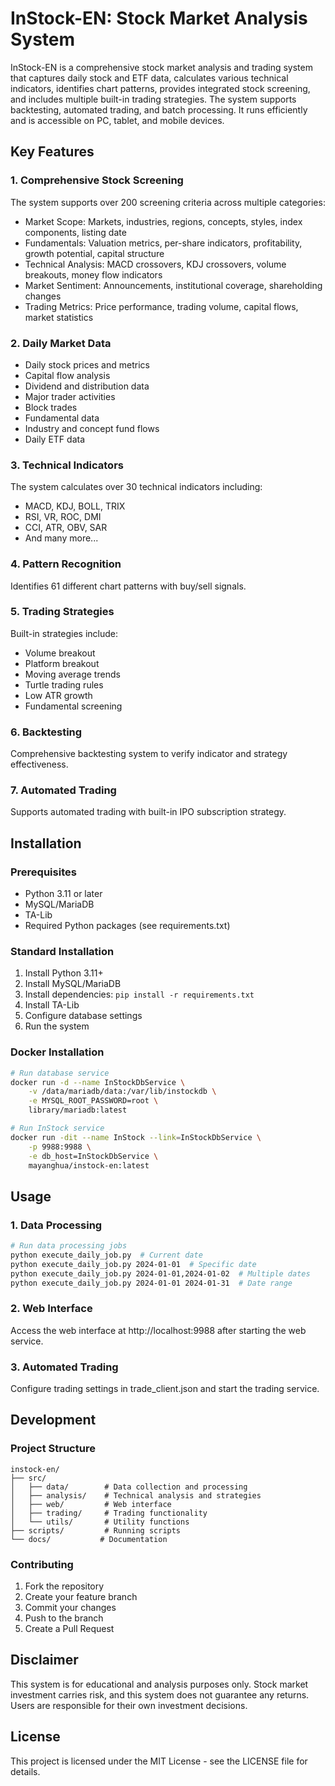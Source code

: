# InStock-EN: Stock Market Analysis System

InStock-EN is a comprehensive stock market analysis and trading system that captures daily stock and ETF data, calculates various technical indicators, identifies chart patterns, provides integrated stock screening, and includes multiple built-in trading strategies. The system supports backtesting, automated trading, and batch processing. It runs efficiently and is accessible on PC, tablet, and mobile devices.

## Key Features

### 1. Comprehensive Stock Screening
The system supports over 200 screening criteria across multiple categories:

- Market Scope: Markets, industries, regions, concepts, styles, index components, listing date
- Fundamentals: Valuation metrics, per-share indicators, profitability, growth potential, capital structure
- Technical Analysis: MACD crossovers, KDJ crossovers, volume breakouts, money flow indicators
- Market Sentiment: Announcements, institutional coverage, shareholding changes
- Trading Metrics: Price performance, trading volume, capital flows, market statistics

### 2. Daily Market Data
- Daily stock prices and metrics
- Capital flow analysis
- Dividend and distribution data
- Major trader activities
- Block trades
- Fundamental data
- Industry and concept fund flows
- Daily ETF data

### 3. Technical Indicators
The system calculates over 30 technical indicators including:
- MACD, KDJ, BOLL, TRIX
- RSI, VR, ROC, DMI
- CCI, ATR, OBV, SAR
- And many more...

### 4. Pattern Recognition
Identifies 61 different chart patterns with buy/sell signals.

### 5. Trading Strategies
Built-in strategies include:
- Volume breakout
- Platform breakout
- Moving average trends
- Turtle trading rules
- Low ATR growth
- Fundamental screening

### 6. Backtesting
Comprehensive backtesting system to verify indicator and strategy effectiveness.

### 7. Automated Trading
Supports automated trading with built-in IPO subscription strategy.

## Installation

### Prerequisites
- Python 3.11 or later
- MySQL/MariaDB
- TA-Lib
- Required Python packages (see requirements.txt)

### Standard Installation
1. Install Python 3.11+
2. Install MySQL/MariaDB
3. Install dependencies: `pip install -r requirements.txt`
4. Install TA-Lib
5. Configure database settings
6. Run the system

### Docker Installation
```bash
# Run database service
docker run -d --name InStockDbService \
    -v /data/mariadb/data:/var/lib/instockdb \
    -e MYSQL_ROOT_PASSWORD=root \
    library/mariadb:latest

# Run InStock service
docker run -dit --name InStock --link=InStockDbService \
    -p 9988:9988 \
    -e db_host=InStockDbService \
    mayanghua/instock-en:latest
```

## Usage

### 1. Data Processing
```bash
# Run data processing jobs
python execute_daily_job.py  # Current date
python execute_daily_job.py 2024-01-01  # Specific date
python execute_daily_job.py 2024-01-01,2024-01-02  # Multiple dates
python execute_daily_job.py 2024-01-01 2024-01-31  # Date range
```

### 2. Web Interface
Access the web interface at http://localhost:9988 after starting the web service.

### 3. Automated Trading
Configure trading settings in trade_client.json and start the trading service.

## Development

### Project Structure
```
instock-en/
├── src/
│   ├── data/        # Data collection and processing
│   ├── analysis/    # Technical analysis and strategies
│   ├── web/         # Web interface
│   ├── trading/     # Trading functionality
│   └── utils/       # Utility functions
├── scripts/         # Running scripts
└── docs/           # Documentation
```

### Contributing
1. Fork the repository
2. Create your feature branch
3. Commit your changes
4. Push to the branch
5. Create a Pull Request

## Disclaimer

This system is for educational and analysis purposes only. Stock market investment carries risk, and this system does not guarantee any returns. Users are responsible for their own investment decisions.

## License

This project is licensed under the MIT License - see the LICENSE file for details.